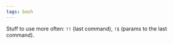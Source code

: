 ```yaml
---
tags: bash
---
```


Stuff to use more often: `!!` (last command), `!$` (params to the last command).
